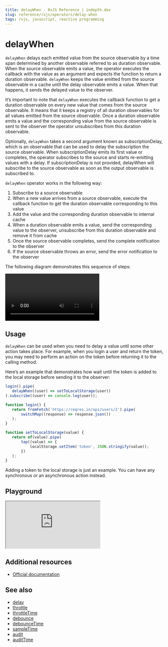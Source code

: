 ```yaml
---
title: delayWhen - RxJS Reference | indepth.dev
slug: reference/rxjs/operators/delay-when
tags: rxjs, javascript, reactive programming
---
```


# delayWhen

`delayWhen` delays each emitted value from the source observable by a time span determined by another observable referred to as duration observable. When the source observable emits a value, the operator executes the callback with the value as an argument and expects the function to return a duration observable. `delayWhen` keeps the value emitted from the source observable in a cache until the delay observable emits a value. When that happens, it sends the delayed value to the observer.

It’s important to note that `delayWhen` executes the callback function to get a duration observable on every new value that comes from the source observable. It means that it keeps a registry of all duration observables for all values emitted from the source observable. Once a duration observable emits a value and the corresponding value from the source observable is sent to the observer the operator unsubscribes from this duration observable.

Optionally, `delayWhen` takes a second argument known as subscriptionDelay, which is an observable that can be used to delay the subscription the source observable. When subscriptionDelay emits its first value or completes, the operator subscribes to the source and starts re-emitting values with a delay. If subscriptionDelay is not provided, delayWhen will subscribe to the source observable as soon as the output observable is subscribed to.

`delayWhen` operator works in the following way:

1. Subscribe to a source observable
2. When a new value arrives from a source observable, execute the callback function to get the duration observable corresponding to this value
3. Add the value and the corresponding duration observable to internal cache
4. When a duration observable emits a value, send the corresponding value to the observer, unsubscribe from this duration observable and remove it from cache
5. Once the source observable completes, send the complete notification to the observer
6. If the source observable throws an error, send the error notification to the observer

The following diagram demonstrates this sequence of steps:

<video>
    <source src="https://images.indepth.dev/references/rxjs/operators/delay-when.mp4" type="video/mp4">
</video>

## Usage
`delayWhen` can be used when you need to delay a value until some other action takes place. For example, when you login a user and return the token, you may need to perform an action on the token before returning it to the calling method. 

Here’s an example that demonstrates how wait until the token is added to the local storage before sending it to the observer:

```javascript
login().pipe(
   delayWhen((user) => setToLocalStorage(user))
).subscribe((user) => console.log(user));

function login() {
   return fromFetch('https://reqres.in/api/users/2').pipe(
       switchMap((response) => response.json())
   );
}

function setToLocalStorage(value) {
   return of(value).pipe(
       tap((value) => {
           localStorage.setItem('token', JSON.stringify(value));
       })
   );
}
```

Adding a token to the local storage is just an example. You can have any synchronous or an asynchronous action instead.

## Playground

<iframe src="https://stackblitz.com/edit/indepth-rxjs-delay-when?embed=1&file=index.ts"></iframe>

## Additional resources

- [Official documentation](https://rxjs.dev/api/operators/delayWhen)

## See also

- [delay](https://indepth.dev/reference/rxjs/operators/delay)
- [throttle](https://indepth.dev/reference/rxjs/operators/throttle)
- [throttleTime](https://indepth.dev/reference/rxjs/operators/throttle-time)
- [debounce](https://indepth.dev/reference/rxjs/operators/debounce)
- [debounceTime](https://indepth.dev/reference/rxjs/operators/debounce-time)
- [sampleTime](https://indepth.dev/reference/rxjs/operators/sample-time)
- [audit](https://indepth.dev/reference/rxjs/operators/audit)
- [auditTime](https://indepth.dev/reference/rxjs/operators/audit-time)
